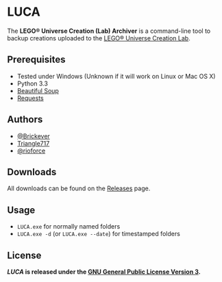 LUCA
====
The **LEGO® Universe Creation (Lab) Archiver** is a command-line tool to backup creations uploaded to the
[LEGO® Universe Creation Lab](http://universe.lego.com/en-us/community/creationlab/displaychallengelist.aspx).


Prerequisites
-------------
* Tested under Windows (Unknown if it will work on Linux or Mac OS X)
* Python 3.3
* [Beautiful Soup](http://www.crummy.com/software/BeautifulSoup/)
* [Requests](http://docs.python-requests.org/en/latest/)


Authors
-------
* [@Brickever](https://github.com/Brickever)
* [Triangle717](https://github.com/le717)
* [@rioforce](https://github.com/rioforce)

Downloads
---------
All downloads can be found on the [Releases](https://github.com/le717/LUCA/releases) page.

Usage
-----

* `LUCA.exe` for normally named folders
* `LUCA.exe -d` (or `LUCA.exe --date`) for timestamped folders

License
-------
***LUCA* is released under the [GNU General Public License Version 3](https://gnu.org/licenses/gpl-3.0.txt).**
